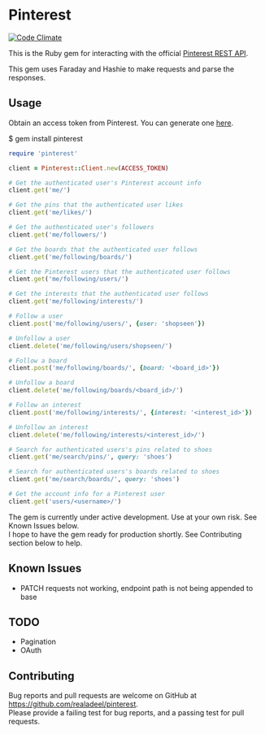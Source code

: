 # Pinterest

[![Code Climate](https://codeclimate.com/github/realadeel/pinterest-ruby/badges/gpa.svg)](https://codeclimate.com/github/realadeel/pinterest-ruby)  

This is the Ruby gem for interacting with the official [Pinterest REST API](https://developers.pinterest.com/docs/getting-started/introduction/).  

This gem uses Faraday and Hashie to make requests and parse the responses.

## Usage

Obtain an access token from Pinterest. You can generate one [here](https://developers.pinterest.com/docs/api/access_token/).

$ gem install pinterest

```ruby
require 'pinterest'

client = Pinterest::Client.new(ACCESS_TOKEN)

# Get the authenticated user's Pinterest account info
client.get('me/')

# Get the pins that the authenticated user likes
client.get('me/likes/')

# Get the authenticated user's followers
client.get('me/followers/')

# Get the boards that the authenticated user follows
client.get('me/following/boards/')

# Get the Pinterest users that the authenticated user follows
client.get('me/following/users/')

# Get the interests that the authenticated user follows
client.get('me/following/interests/')

# Follow a user
client.post('me/following/users/', {user: 'shopseen'})

# Unfollow a user
client.delete('me/following/users/shopseen/')

# Follow a board
client.post('me/following/boards/', {board: '<board_id>'})

# Unfollow a board
client.delete('me/following/boards/<board_id>/')

# Follow an interest
client.post('me/following/interests/', {interest: '<interest_id>'})

# Unfollow an interest
client.delete('me/following/interests/<interest_id>/')

# Search for authenticated users's pins related to shoes
client.get('me/search/pins/', query: 'shoes')

# Search for authenticated users's boards related to shoes
client.get('me/search/boards/', query: 'shoes')

# Get the account info for a Pinterest user
client.get('users/<username>/')

```

The gem is currently under active development. Use at your own risk. See Known Issues below.  
I hope to have the gem ready for production shortly. See Contributing section below to help.  

## Known Issues

* PATCH requests not working, endpoint path is not being appended to base

## TODO

* Pagination
* OAuth

## Contributing

Bug reports and pull requests are welcome on GitHub at https://github.com/realadeel/pinterest.  
Please provide a failing test for bug reports, and a passing test for pull requests.
